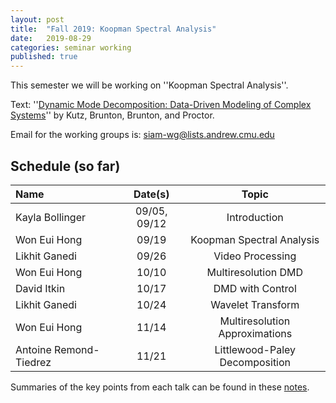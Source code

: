 ```yaml
---
layout: post
title:  "Fall 2019: Koopman Spectral Analysis"
date:   2019-08-29
categories: seminar working
published: true
---
```

This semester we will be working on ''Koopman Spectral Analysis''.

Text: ''[Dynamic Mode Decomposition: Data-Driven Modeling of Complex Systems](https://www.dmdbook.com)'' by Kutz, Brunton, Brunton, and Proctor.

Email for the working groups is: siam-wg@lists.andrew.cmu.edu

## Schedule (so far) ##

| Name				| Date(s)	| Topic							|
|:------------------------------|:-------------:|:-----------------------------------------------------:|
| Kayla Bollinger		| 09/05, 09/12	| Introduction						|
| Won Eui Hong			| 09/19		| Koopman Spectral Analysis				|
| Likhit Ganedi			| 09/26		| Video Processing					|
| Won Eui Hong			| 10/10		| Multiresolution DMD					|
| David Itkin			| 10/17		| DMD with Control					|
| Likhit Ganedi			| 10/24		| Wavelet Transform					|
| Won Eui Hong			| 11/14		| Multiresolution Approximations			|
| Antoine Remond-Tiedrez	| 11/21		| Littlewood-Paley Decomposition			|

Summaries of the key points from each talk can be found in these [notes](https://math.cmu.edu/~aremondt/siam-wg/siam-wg-notes-f19.pdf).
